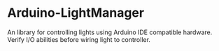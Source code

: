 # Arduino-LightManager
An library for controlling lights using Arduino IDE compatible hardware. Verify I/O abilities before wiring light to controller.
